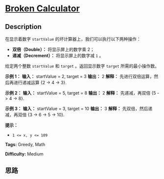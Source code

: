 # [Broken Calculator][title]

## Description

在显示着数字 `startValue` 的坏计算器上，我们可以执行以下两种操作：

  * **双倍（Double）：** 将显示屏上的数字乘 2；
  * **递减（Decrement）：** 将显示屏上的数字减 `1` 。

给定两个整数 `startValue` 和 `target` 。返回显示数字 `target` 所需的最小操作数。



**示例 1：**
            **输入：** startValue = 2, target = 3    **输出：** 2    **解释：** 先进行双倍运算，然后再进行递减运算 {2 -> 4 -> 3}.    

**示例 2：**
            **输入：** startValue = 5, target = 8    **输出：** 2    **解释：** 先递减，再双倍 {5 -> 4 -> 8}.    

**示例 3：**
            **输入：** startValue = 3, target = 10    **输出：** 3    **解释：** 先双倍，然后递减，再双倍 {3 -> 6 -> 5 -> 10}.    



**提示：**

  * `1 <= x, y <= 109`


**Tags:** Greedy, Math

**Difficulty:** Medium

## 思路

[title]: https://leetcode-cn.com/problems/broken-calculator

